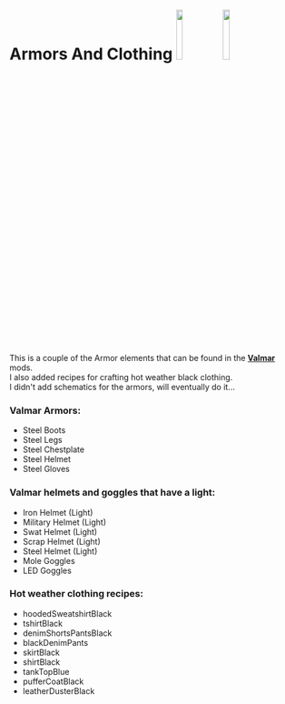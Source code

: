 <!--Read this in github to have all the visuals and formatting: https://github.com/manux32/7dtdSdxMods/tree/master/Manux_ArmorsAndClothing-->
# Armors And Clothing <a href="#"><img src="https://manux32.github.io/7dtd_miscImages/armors_icon.png" width="15%" height="15%"></a> <a href="#"><img src="https://manux32.github.io/7dtd_miscImages/clothing_icon.png" width="15%" height="15%"></a>  
This is a couple of the Armor elements that can be found in the [**Valmar**](https://7daystodie.com/forums/showthread.php?32219-Valmar-s-Mod-Collection) mods.  
I also added recipes for crafting hot weather black clothing.  
I didn't add schematics for the armors, will eventually do it...  

### Valmar Armors:
- Steel Boots
- Steel Legs
- Steel Chestplate
- Steel Helmet
- Steel Gloves

### Valmar helmets and goggles that have a light:
- Iron Helmet (Light)
- Military Helmet (Light)
- Swat Helmet (Light)
- Scrap Helmet (Light)
- Steel Helmet (Light)
- Mole Goggles
- LED Goggles

### Hot weather clothing recipes:
- hoodedSweatshirtBlack
- tshirtBlack
- denimShortsPantsBlack
- blackDenimPants
- skirtBlack
- shirtBlack
- tankTopBlue
- pufferCoatBlack
- leatherDusterBlack

	
